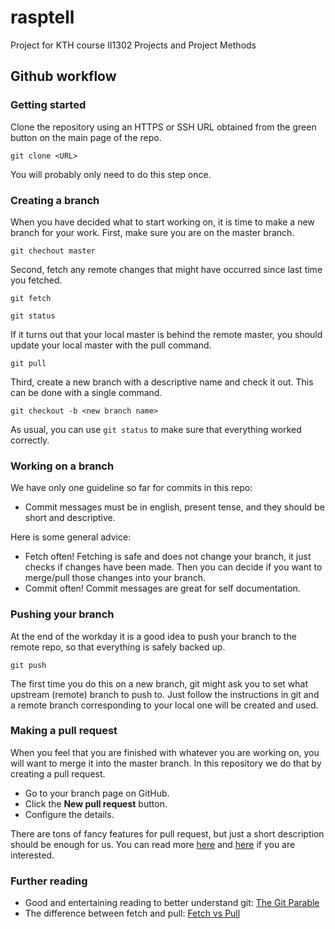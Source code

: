 # rasptell
Project for KTH course II1302 Projects and Project Methods

## Github workflow

### Getting started

Clone the repository using an HTTPS or SSH URL obtained from the green button on the main page of the repo.

`git clone <URL>`

You will probably only need to do this step once.

### Creating a branch

When you have decided what to start working on, it is time to make a new branch for your work. First, make sure you are on the master branch.

`git chechout master`

Second, fetch any remote changes that might have occurred since last time you fetched.

`git fetch`

`git status`

If it turns out that your local master is behind the remote master, you should update your local master with the pull command.

`git pull`

Third, create a new branch with a descriptive name and check it out. This can be done with a single command.

`git checkout -b <new branch name>`

As usual, you can use `git status` to make sure that everything worked correctly.

### Working on a branch

We have only one guideline so far for commits in this repo:

- Commit messages must be in english, present tense, and they should be short and descriptive.

Here is some general advice:

- Fetch often! Fetching is safe and does not change your branch, it just checks if changes have been made. Then you can decide if you want to merge/pull those changes into your branch.
- Commit often! Commit messages are great for self documentation.

### Pushing your branch

At the end of the workday it is a good idea to push your branch to the remote repo, so that everything is safely backed up.

`git push`

The first time you do this on a new branch, git might ask you to set what upstream (remote) branch to push to. Just follow the instructions in git and a remote branch corresponding to your local one will be created and used.

### Making a pull request

When you feel that you are finished with whatever you are working on, you will want to merge it into the master branch. In this repository we do that by creating a pull request.

- Go to your branch page on GitHub.
- Click the **New pull request** button.
- Configure the details.

There are tons of fancy features for pull request, but just a short description should be enough for us. You can read more [here](https://help.github.com/articles/about-pull-requests/) and [here](https://help.github.com/articles/creating-a-pull-request/) if you are interested.

### Further reading

- Good and entertaining reading to better understand git: [The Git Parable](http://tom.preston-werner.com/2009/05/19/the-git-parable.html)
- The difference between fetch and pull: [Fetch vs Pull](https://www.git-tower.com/learn/git/faq/difference-between-git-fetch-git-pull)
